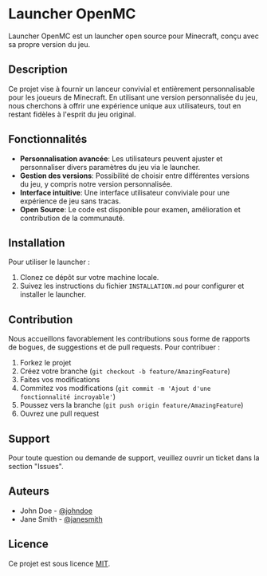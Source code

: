 # Launcher OpenMC

Launcher OpenMC est un launcher open source pour Minecraft, conçu avec sa propre version du jeu.

## Description

Ce projet vise à fournir un lanceur convivial et entièrement personnalisable pour les joueurs de Minecraft. En utilisant une version personnalisée du jeu, nous cherchons à offrir une expérience unique aux utilisateurs, tout en restant fidèles à l'esprit du jeu original.

## Fonctionnalités

- **Personnalisation avancée**: Les utilisateurs peuvent ajuster et personnaliser divers paramètres du jeu via le launcher.
- **Gestion des versions**: Possibilité de choisir entre différentes versions du jeu, y compris notre version personnalisée.
- **Interface intuitive**: Une interface utilisateur conviviale pour une expérience de jeu sans tracas.
- **Open Source**: Le code est disponible pour examen, amélioration et contribution de la communauté.

## Installation

Pour utiliser le launcher :

1. Clonez ce dépôt sur votre machine locale.
2. Suivez les instructions du fichier `INSTALLATION.md` pour configurer et installer le launcher.

## Contribution

Nous accueillons favorablement les contributions sous forme de rapports de bogues, de suggestions et de pull requests. Pour contribuer :

1. Forkez le projet
2. Créez votre branche (`git checkout -b feature/AmazingFeature`)
3. Faites vos modifications
4. Commitez vos modifications (`git commit -m 'Ajout d'une fonctionnalité incroyable'`)
5. Poussez vers la branche (`git push origin feature/AmazingFeature`)
6. Ouvrez une pull request

## Support

Pour toute question ou demande de support, veuillez ouvrir un ticket dans la section "Issues".

## Auteurs

- John Doe - [@johndoe](https://github.com/johndoe)
- Jane Smith - [@janesmith](https://github.com/janesmith)

## Licence

Ce projet est sous licence [MIT](LICENSE).
